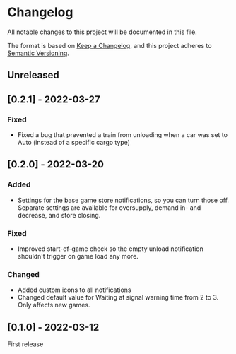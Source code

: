 ﻿# Changelog
All notable changes to this project will be documented in this file.

The format is based on [Keep a Changelog](https://keepachangelog.com/en/1.0.0/),
and this project adheres to [Semantic Versioning](https://semver.org/spec/v2.0.0.html).

## Unreleased
## [0.2.1] - 2022-03-27
### Fixed
- Fixed a bug that prevented a train from unloading when a car was set to Auto (instead of a specific cargo type)

## [0.2.0] - 2022-03-20
### Added
- Settings for the base game store notifications, so you can turn those off. Separate settings are available for oversupply, demand in- and decrease, and store closing.
### Fixed
- Improved start-of-game check so the empty unload notification shouldn't trigger on game load any more.
### Changed
- Added custom icons to all notifications
- Changed default value for Waiting at signal warning time from 2 to 3. Only affects new games.

## [0.1.0] - 2022-03-12
First release
